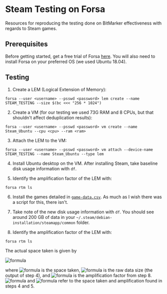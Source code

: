# Steam Testing on Forsa
Resources for reproducing the testing done on BitMarker effectiveness with regards to Steam games.


## Prerequisites
Before getting started, get a free trial of Forsa [here](https://www.formulusblack.com/see-it-work/). You will also need to install Forsa on your preferred OS (we used Ubuntu 18.04). <br/>


## Testing
1. Create a LEM (Logical Extension of Memory):
```
forsa --user <username> --psswd <password> lem create --name STEAM_TESTING --size $(bc <<< "256 * 1024")
```

2. Create a VM (for our testing we used 73G RAM and 8 CPUs, but that shouldn't affect deduplication results):
```
forsa --user <username> --psswd <password> vm create --name Steam_Ubuntu --cpu <cpu> --ram <ram>
```

3. Attach the LEM to the VM:
```
forsa --user <username> --psswd <password> vm attach --device-name STEAM_TESTING --name Steam_Ubuntu --type lem
```

4. Install Ubuntu desktop on the VM. After installing Steam, take baseline disk usage information with `df`.

5. Identify the amplification factor of the LEM with:
```
forsa rtm ls
```

6. Install the games detailed in [`game-data.csv`](data/game-data.csv). As much as I wish there was a script for this, there isn't.

7. Take note of the new disk usage information with `df`. You should see around 200 GB of data in your `~/.steam/debian-installation/steamapp/common` folder.

8. Identify the amplification factor of the LEM with:
```
forsa rtm ls
```

The actual space taken is given by

![formula](https://render.githubusercontent.com/render/math?math=S_1%20=%20S_0%20\cdot%20%28%20\frac{1}{A_1}%29%20-%20S_{-1}%20\cdot%20%28\frac{1}{A_{-1}}%29)

where ![formula](https://render.githubusercontent.com/render/math?math=S_1) is the space taken, ![formula](https://render.githubusercontent.com/render/math?math=S_0) is the raw data size (the output of step 4), and ![formula](https://render.githubusercontent.com/render/math?math=A_1) is the amplification factor from step 8. ![formula](https://render.githubusercontent.com/render/math?math=S_{-1}) and ![formula](https://render.githubusercontent.com/render/math?math=A_{-1}) refer to the space taken and amplification found in steps 4 and 5.
